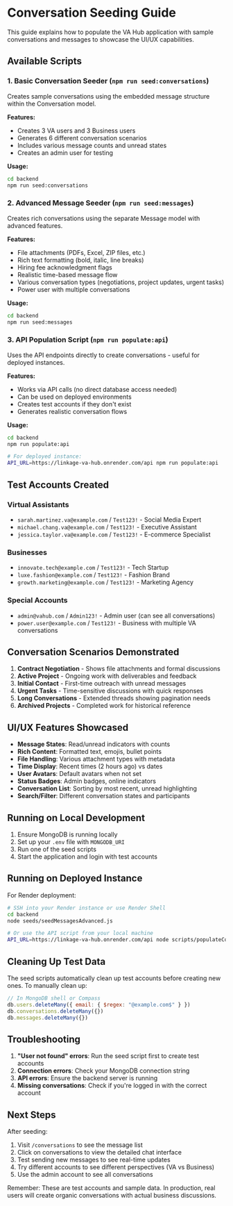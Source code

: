# Conversation Seeding Guide

This guide explains how to populate the VA Hub application with sample conversations and messages to showcase the UI/UX capabilities.

## Available Scripts

### 1. Basic Conversation Seeder (`npm run seed:conversations`)

Creates sample conversations using the embedded message structure within the Conversation model.

**Features:**
- Creates 3 VA users and 3 Business users
- Generates 6 different conversation scenarios
- Includes various message counts and unread states
- Creates an admin user for testing

**Usage:**
```bash
cd backend
npm run seed:conversations
```

### 2. Advanced Message Seeder (`npm run seed:messages`)

Creates rich conversations using the separate Message model with advanced features.

**Features:**
- File attachments (PDFs, Excel, ZIP files, etc.)
- Rich text formatting (bold, italic, line breaks)
- Hiring fee acknowledgment flags
- Realistic time-based message flow
- Various conversation types (negotiations, project updates, urgent tasks)
- Power user with multiple conversations

**Usage:**
```bash
cd backend
npm run seed:messages
```

### 3. API Population Script (`npm run populate:api`)

Uses the API endpoints directly to create conversations - useful for deployed instances.

**Features:**
- Works via API calls (no direct database access needed)
- Can be used on deployed environments
- Creates test accounts if they don't exist
- Generates realistic conversation flows

**Usage:**
```bash
cd backend
npm run populate:api

# For deployed instance:
API_URL=https://linkage-va-hub.onrender.com/api npm run populate:api
```

## Test Accounts Created

### Virtual Assistants
- `sarah.martinez.va@example.com` / `Test123!` - Social Media Expert
- `michael.chang.va@example.com` / `Test123!` - Executive Assistant
- `jessica.taylor.va@example.com` / `Test123!` - E-commerce Specialist

### Businesses
- `innovate.tech@example.com` / `Test123!` - Tech Startup
- `luxe.fashion@example.com` / `Test123!` - Fashion Brand
- `growth.marketing@example.com` / `Test123!` - Marketing Agency

### Special Accounts
- `admin@vahub.com` / `Admin123!` - Admin user (can see all conversations)
- `power.user@example.com` / `Test123!` - Business with multiple VA conversations

## Conversation Scenarios Demonstrated

1. **Contract Negotiation** - Shows file attachments and formal discussions
2. **Active Project** - Ongoing work with deliverables and feedback
3. **Initial Contact** - First-time outreach with unread messages
4. **Urgent Tasks** - Time-sensitive discussions with quick responses
5. **Long Conversations** - Extended threads showing pagination needs
6. **Archived Projects** - Completed work for historical reference

## UI/UX Features Showcased

- **Message States**: Read/unread indicators with counts
- **Rich Content**: Formatted text, emojis, bullet points
- **File Handling**: Various attachment types with metadata
- **Time Display**: Recent times (2 hours ago) vs dates
- **User Avatars**: Default avatars when not set
- **Status Badges**: Admin badges, online indicators
- **Conversation List**: Sorting by most recent, unread highlighting
- **Search/Filter**: Different conversation states and participants

## Running on Local Development

1. Ensure MongoDB is running locally
2. Set up your `.env` file with `MONGODB_URI`
3. Run one of the seed scripts
4. Start the application and login with test accounts

## Running on Deployed Instance

For Render deployment:
```bash
# SSH into your Render instance or use Render Shell
cd backend
node seeds/seedMessagesAdvanced.js

# Or use the API script from your local machine
API_URL=https://linkage-va-hub.onrender.com/api node scripts/populateConversations.js
```

## Cleaning Up Test Data

The seed scripts automatically clean up test accounts before creating new ones. To manually clean up:

```javascript
// In MongoDB shell or Compass
db.users.deleteMany({ email: { $regex: "@example.com$" } })
db.conversations.deleteMany({})
db.messages.deleteMany({})
```

## Troubleshooting

1. **"User not found" errors**: Run the seed script first to create test accounts
2. **Connection errors**: Check your MongoDB connection string
3. **API errors**: Ensure the backend server is running
4. **Missing conversations**: Check if you're logged in with the correct account

## Next Steps

After seeding:
1. Visit `/conversations` to see the message list
2. Click on conversations to view the detailed chat interface
3. Test sending new messages to see real-time updates
4. Try different accounts to see different perspectives (VA vs Business)
5. Use the admin account to see all conversations

Remember: These are test accounts and sample data. In production, real users will create organic conversations with actual business discussions.